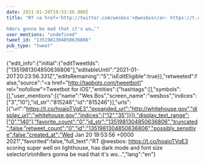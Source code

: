 ```yaml
---
date: 2021-01-20T19:53:56.000Z
title: "RT <a href='http://twitter.com/wesbos'>@wesbos</a>: https://t.co/hoaioTVqE3 scoring super well on lighthouse, has dark mode and font size selector

h8ers gonna be mad that it's wo…″"
user_mentions: "undefined"
tweet_id: "1351981304850636806"
pub_type: "tweet"
---
```

{"edit_info":{"initial":{"editTweetIds":["1351981304850636806"],"editableUntil":"2021-01-20T20:23:56.331Z","editsRemaining":"5","isEditEligible":true}},"retweeted":false,"source":"<a href=\"http://tapbots.com/tweetbot\" rel=\"nofollow\">Tweetbot for iΟS</a>","entities":{"hashtags":[],"symbols":[],"user_mentions":[{"name":"Wes Bos","screen_name":"wesbos","indices":["3","10"],"id_str":"815246","id":"815246"}],"urls":[{"url":"https://t.co/hoaioTVqE3","expanded_url":"http://whitehouse.gov","display_url":"whitehouse.gov","indices":["12","35"]}]},"display_text_range":["0","140"],"favorite_count":"0","id_str":"1351981304850636806","truncated":false,"retweet_count":"0","id":"1351981304850636806","possibly_sensitive":false,"created_at":"Wed Jan 20 19:53:56 +0000 2021","favorited":false,"full_text":"RT @wesbos: https://t.co/hoaioTVqE3 scoring super well on lighthouse, has dark mode and font size selector\n\nh8ers gonna be mad that it's wo…","lang":"en"}
